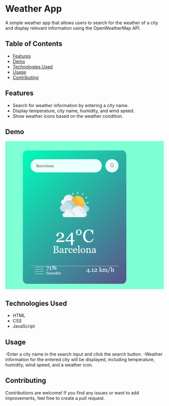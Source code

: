 # Weather App

A simple weather app that allows users to search for the weather of a city and display relevant information using the OpenWeatherMap API.

## Table of Contents

- [Features](#features)
- [Demo](#demo)
- [Technologies Used](#technologies-used)
- [Usage](#usage)
- [Contributing](#contributing)


## Features

- Search for weather information by entering a city name.
- Display temperature, city name, humidity, and wind speed.
- Show weather icons based on the weather condition.

## Demo

![Weather App Demo](screenshot.png)

## Technologies Used

- HTML
- CSS
- JavaScript

## Usage
-Enter a city name in the search input and click the search button.
-Weather information for the entered city will be displayed, including temperature, humidity, wind speed, and a weather icon.

## Contributing

Contributions are welcome! If you find any issues or want to add improvements, feel free to create a pull request.


